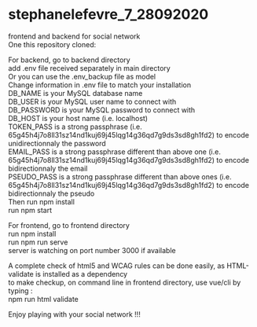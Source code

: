 ﻿# stephanelefevre_7_28092020  

frontend and backend for social network  
One this repository cloned:  

For backend, go to backend directory  
add .env file received separately in main directory  
Or you can use the .env_backup file as model  
Change information in .env file to match your installation  
DB_NAME is your MySQL database name  
DB_USER is your MySQL user name to connect with  
DB_PASSWORD is your MySQL password to connect with  
DB_HOST is your host name (i.e. localhost)  
TOKEN_PASS is a strong passphrase (i.e. 65g45h4j7o8ll31sz14nd1kuj69j45lqg14g36qd7g9ds3sd8gh1fd2) to encode unidirectionnaly the password  
EMAIL_PASS is a strong passphrase different than above one (i.e. 65g45h4j7o8ll31sz14nd1kuj69j45lqg14g36qd7g9ds3sd8gh1fd2) to encode bidirectionnaly the email  
PSEUDO_PASS is a strong passphrase different than above ones (i.e. 65g45h4j7o8ll31sz14nd1kuj69j45lqg14g36qd7g9ds3sd8gh1fd2) to encode bidirectionnaly the pseudo  
Then run npm install  
run npm start  

For frontend, go to frontend directory  
run npm install  
run npm run serve  
server is watching on port number 3000 if available  

A complete check of html5 and WCAG rules can be done easily, as HTML-validate is installed as a dependency  
to make checkup, on command line in frontend directory, use vue/cli by typing :  
npm run html validate  

Enjoy playing with your social network !!!
